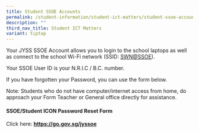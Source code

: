 ```yaml
---
title: Student SSOE Accounts
permalink: /student-information/student-ict-matters/student-ssoe-accounts/
description: ""
third_nav_title: Student ICT Matters
variant: tiptap
---
```

<p>Your JYSS SSOE Account allows you to login to the school laptops as well
as connect to the school Wi-Fi network (SSID:&nbsp;<a href="mailto:SWN@SSOE" rel="noopener" target="_blank">SWN@SSOE</a>).</p>
<p>Your SSOE User ID is your N.R.I.C / B.C. number.</p>
<p>If you have forgotten your Password, you can use the form below.</p>
<p>Note: Students who do not have computer/internet access from home, do
approach your Form Teacher or General office directly for assistance.</p>
<h4><strong>SSOE/Student ICON Password Reset Form</strong></h4>
<p></p>
<p>Click here:&nbsp;<strong><a href="https://go.gov.sg/jyssoe" rel="noopener noreferrer nofollow" target="_blank"><u>https://go.gov.sg/jyssoe</u></a></strong>
</p>